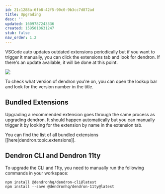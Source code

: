 ```yaml
---
id: 21c1288a-6fb8-42f5-90c0-9b3cc7d872ad
title: Upgrading
desc: ''
updated: 1609787243336
created: 1595010631247
stub: false
nav_order: 1.2
---
```

VSCode auto updates outdated extensions periodically but if you want to trigger it manually, you can click the extensions tab and look for dendron. If there's an update available, it will be done at this point.

<a href="https://www.loom.com/share/796a10cab7204733877e7f708b6aaaca">
<img style="" src="https://cdn.loom.com/sessions/thumbnails/796a10cab7204733877e7f708b6aaaca-with-play.gif"> 
</a>

To check what version of dendron you're on, you can open the lookup bar and look for the version number in the title. 

## Bundled Extensions

Upgrading a recommended extension goes through the same process as upgrading dendron. It should happen automatically but you can manually trigger it by looking for the extension by name in the extension tab. 

You can find the list of all bundled extensions [[here|dendron.topic.extensions]].

## Dendron CLI and Dendron 11ty

To upgrade the CLI and 11ty, you need to manually run the following commands in your workspace:

```
npm install @dendronhq/dendron-cli@latest
npm install --save @dendronhq/dendron-11ty@latest
```

